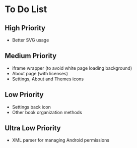 # To Do List

## High Priority
 - Better SVG usage

## Medium Priority
 - iframe wrapper (to avoid white page loading background)
 - About page (with licenses)
 - Settings, About and Themes icons

## Low Priority
 - Settings back icon
 - Other book organization methods

## Ultra Low Priority
 - XML parser for managing Android permissions